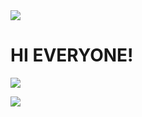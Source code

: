 <img src="https://i.ibb.co/YkHF7Hp/Frame-1-3.png">
<h1>HI EVERYONE!</h1>
 <p align="left">
   <img src="https://github.com/github/docs/actions/workflows/main.yml/badge.svg?branch=feature-1">
 </p>
 <img src="https://user-images.githubusercontent.com/79043997/208014659-c1a9b7f1-fd05-499b-9357-110d258a8f23.png">

